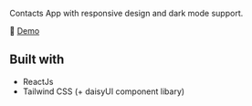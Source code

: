Contacts App with responsive design and dark mode support.

📌 <a href='https://contacts-app-senaoz.vercel.app/'>Demo</a>

## Built with
* ReactJs
* Tailwind CSS (+ daisyUI component libary)
